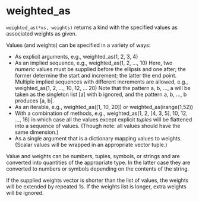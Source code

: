 # weighted_as

`weighted_as(*xs, weights)` returns a kind with the specified values
as associated weights as given.

Values (and weights) can be specified in a variety of ways:
  + As explicit arguments, e.g.,  weighted_as(1, 2, 3, 4)
  + As an implied sequence, e.g., weighted_as(1, 2, ..., 10)
    Here, two *numeric* values must be supplied before the ellipsis and one after;
    the former determine the start and increment; the latter the end point.
    Multiple implied sequences with different increments are allowed,
    e.g., weighted_as(1, 2, ..., 10, 12, ... 20)
    Note that the pattern a, b, ..., a will be taken as the singleton list [a]
    with b ignored, and the pattern a, b, ..., b produces [a, b].
  + As an iterable, e.g., weighted_as([1, 10, 20]) or weighted_as(irange(1,52))
  + With a combination of methods, e.g.,
       weighted_as(1, 2, [4, 3, 5], 10, 12, ..., 16)
    in which case all the values except explicit *tuples* will be
    flattened into a sequence of values. (Though note: all values
    should have the same dimension.)
  + As a single argument that is a dictionary mapping values to weights.
    (Scalar values will be wrapped in an appropriate vector tuple.)

Value and weights can be numbers, tuples, symbols, or strings
and are converted into quantities of the appropriate type.
In the latter case they are converted to numbers or symbols 
depending on the contents of the string.

If the supplied weights vector is shorter than the list of values,
the weights will be extended by repeated 1s. If the weights list
is longer, extra weights will be ignored.
